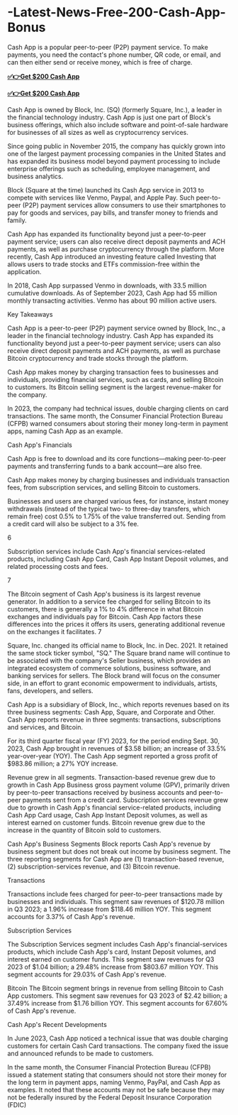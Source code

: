 # -Latest-News-Free-200-Cash-App-Bonus

Cash App is a popular peer-to-peer (P2P) payment service. To make payments, you need the contact's phone number, QR code, or email, and can then either send or receive money, which is free of charge.

**[✅👉Get $200 Cash App](https://cardoffers.site/cash-app/)**

**[✅👉Get $200 Cash App](https://cardoffers.site/cash-app/)**

Cash App is owned by Block, Inc. (SQ) (formerly Square, Inc.), a leader in the financial technology industry. Cash App is just one part of Block's business offerings, which also include software and point-of-sale hardware for businesses of all sizes as well as cryptocurrency services.

Since going public in November 2015, the company has quickly grown into one of the largest payment processing companies in the United States and has expanded its business model beyond payment processing to include enterprise offerings such as scheduling, employee management, and business analytics.


Block (Square at the time) launched its Cash App service in 2013 to compete with services like Venmo, Paypal, and Apple Pay. Such peer-to-peer (P2P) payment services allow consumers to use their smartphones to pay for goods and services, pay bills, and transfer money to friends and family.

Cash App has expanded its functionality beyond just a peer-to-peer payment service; users can also receive direct deposit payments and ACH payments, as well as purchase cryptocurrency through the platform. More recently, Cash App introduced an investing feature called Investing that allows users to trade stocks and ETFs commission-free within the application.

In 2018, Cash App surpassed Venmo in downloads, with 33.5 million cumulative downloads. As of September 2023, Cash App had 55 million monthly transacting activities. Venmo has about 90 million active users.

Key Takeaways

Cash App is a peer-to-peer (P2P) payment service owned by Block, Inc., a leader in the financial technology industry.
Cash App has expanded its functionality beyond just a peer-to-peer payment service; users can also receive direct deposit payments and ACH payments, as well as purchase Bitcoin cryptocurrency and trade stocks through the platform.

Cash App makes money by charging transaction fees to businesses and individuals, providing financial services, such as cards, and selling Bitcoin to customers.
Its Bitcoin selling segment is the largest revenue-maker for the company.

In 2023, the company had technical issues, double charging clients on card transactions.
The same month, the Consumer Financial Protection Bureau (CFPB) warned consumers about storing their money long-term in payment apps, naming Cash App as an example.

Cash App's Financials

Cash App is free to download and its core functions—making peer-to-peer payments and transferring funds to a bank account—are also free.

Cash App makes money by charging businesses and individuals transaction fees, from subscription services, and selling Bitcoin to customers.

Businesses and users are charged various fees, for instance, instant money withdrawals (instead of the typical two- to three-day transfers, which remain free) cost 0.5% to 1.75% of the value transferred out. Sending from a credit card will also be subject to a 3% fee.

6

Subscription services include Cash App's financial services-related products, including Cash App Card, Cash App Instant Deposit volumes, and related processing costs and fees.

7

The Bitcoin segment of Cash App's business is its largest revenue generator. In addition to a service fee charged for selling Bitcoin to its customers, there is generally a 1% to 4% difference in what Bitcoin exchanges and individuals pay for Bitcoin. Cash App factors these differences into the prices it offers its users, generating additional revenue on the exchanges it facilitates.
7

Square, Inc. changed its official name to Block, Inc. in Dec. 2021. It retained the same stock ticker symbol, "SQ." The Square brand name will continue to be associated with the company's Seller business, which provides an integrated ecosystem of commerce solutions, business software, and banking services for sellers. The Block brand will focus on the consumer side, in an effort to grant economic empowerment to individuals, artists, fans, developers, and sellers.

Cash App is a subsidiary of Block, Inc., which reports revenues based on its three business segments: Cash App, Square, and Corporate and Other. Cash App reports revenue in three segments: transactions, subscriptions and services, and Bitcoin.

For its third quarter fiscal year (FY) 2023, for the period ending Sept. 30, 2023, Cash App brought in revenues of $3.58 billion; an increase of 33.5% year-over-year (YOY). The Cash App segment reported a gross profit of $983.86 million; a 27% YOY increase.

Revenue grew in all segments. Transaction-based revenue grew due to growth in Cash App Business gross payment volume (GPV), primarily driven by peer-to-peer transactions received by business accounts and peer-to-peer payments sent from a credit card. Subscription services revenue grew due to growth in Cash App's financial service-related products, including Cash App Card usage, Cash App Instant Deposit volumes, as well as interest earned on customer funds. Bitcoin revenue grew due to the increase in the quantity of Bitcoin sold to customers.

Cash App's Business Segments
Block reports Cash App's revenue by business segment but does not break out income by business segment. The three reporting segments for Cash App are (1) transaction-based revenue, (2) subscription-services revenue, and (3) Bitcoin revenue.

Transactions

Transactions include fees charged for peer-to-peer transactions made by businesses and individuals. This segment saw revenues of $120.78 million in Q3 2023; a 1.96% increase from $118.46 million YOY. This segment accounts for 3.37% of Cash App's revenue.

Subscription Services

The Subscription Services segment includes Cash App's financial-services products, which include Cash App's card, Instant Deposit volumes, and interest earned on customer funds. This segment saw revenues for Q3 2023 of $1.04 billion; a 29.48% increase from $803.67 million YOY. This segment accounts for 29.03% of Cash App's revenue.

Bitcoin
The Bitcoin segment brings in revenue from selling Bitcoin to Cash App customers. This segment saw revenues for Q3 2023 of $2.42 billion; a 37.49% increase from $1.76 billion YOY. This segment accounts for 67.60% of Cash App's revenue.


Cash App's Recent Developments

In June 2023, Cash App noticed a technical issue that was double charging customers for certain Cash Card transactions. The company fixed the issue and announced refunds to be made to customers.

In the same month, the Consumer Financial Protection Bureau (CFPB) issued a statement stating that consumers should not store their money for the long term in payment apps, naming Venmo, PayPal, and Cash App as examples. It noted that these accounts may not be safe because they may not be federally insured by the Federal Deposit Insurance Corporation (FDIC)
